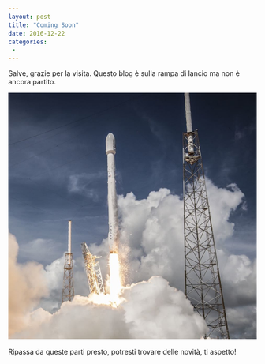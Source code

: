 ```yaml
---
layout: post
title: "Coming Soon"
date: 2016-12-22
categories:
 -
---
```


Salve, grazie per la visita. 
Questo blog è sulla rampa di lancio ma non è ancora partito. 

![rocket](public/img/rocket.jpg)

Ripassa da queste parti presto, potresti trovare delle novità, ti aspetto!